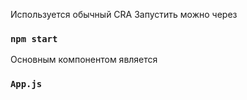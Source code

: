 Используется обычный CRA
Запустить можно через

### `npm start`

Основным компонентом является

### `App.js`
